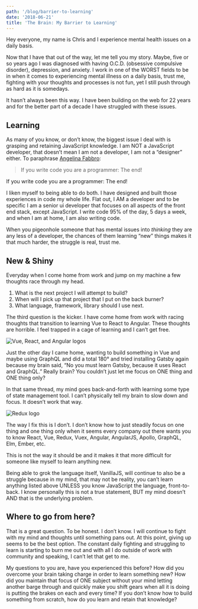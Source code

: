 ```yaml
---
path: '/blog/barrier-to-learning'
date: '2018-06-21'
title: 'The Brain: My Barrier to Learning'
---
```


Hey everyone, my name is Chris and I experience mental health issues on a daily basis.

Now that I have that out of the way, let me tell you my story. Maybe, five or so years ago I was diagnosed with having O.C.D. (obsessive compulsive disorder), depression, and anxiety. I work in one of the WORST fields to be in when it comes to experiencing mental illness on a daily basis, trust me, fighting with your thoughts and processes is not fun, yet I still push through as hard as it is somedays.

It hasn’t always been this way. I have been building on the web for 22 years and for the better part of a decade I have struggled with these issues.

## Learning

As many of you know, or don’t know, the biggest issue I deal with is grasping and retaining JavaScript knowledge. I am NOT a JavaScript developer, that doesn’t mean I am not a developer, I am not a “designer” either. To paraphrase [Angelina Fabbro](https://medium.com/u/a585b33a793?source=post_page-----f0489bad32----------------------):

> If you write code you are a programmer: The end!

If you write code you are a programmer: The end!

I liken myself to being able to do both. I have designed and built those experiences in code my whole life. Flat out, I AM a developer and to be specific I am a senior ui developer that focuses on all aspects of the front end stack, except JavaScript. I write code 95% of the day, 5 days a week, and when I am at home, I am also writing code.

When you pigeonhole someone that has mental issues into _thinking_ they are any less of a developer, the chances of them learning “new” things makes it that much harder, the struggle is real, trust me.

## New & Shiny

Everyday when I come home from work and jump on my machine a few thoughts race through my head.

1. What is the next project I will attempt to build?
2. When will I pick up that project that I put on the back burner?
3. What language, framework, library should I use next.

The third question is the kicker. I have come home from work with racing thoughts that transition to learning Vue to React to Angular. These thoughts are horrible. I feel trapped in a cage of learning and I can’t get free.

![Vue, React, and Angular logos](https://miro.medium.com/max/2546/1*tjF-WgOS1NAHwVYpL5LtIA.png)

Just the other day I came home, wanting to build something in Vue and maybe using GraphQL and did a total 180° and tried installing Gatsby again because my brain said, “No you must learn Gatsby, because it uses React and GraphQL.” Really brain? You couldn’t just let me focus on ONE thing and ONE thing only?

In that same thread, my mind goes back-and-forth with learning some type of state management tool. I can’t physically tell my brain to slow down and focus. It doesn’t work that way.

![Redux logo](https://miro.medium.com/max/7220/1*BpaqVMW2RjQAg9cFHcX1pw.png)

The way I fix this is I don’t. I don’t know how to just steadily focus on one thing and one thing only when it seems every company out there wants you to know React, Vue, Redux, Vuex, Angular, AngularJS, Apollo, GraphQL, Elm, Ember, etc.

This is not the way it should be and it makes it that more difficult for someone like myself to learn anything new.

Being able to grok the language itself, VanillaJS, will continue to also be a struggle because in my mind, that may not be reality, you can’t learn anything listed above UNLESS you know JavaScript the language, front-to-back. I know personally this is not a true statement, BUT my mind doesn’t AND that is the underlying problem.

## Where to go from here?

That is a great question. To be honest. I don’t know. I will continue to fight with my mind and thoughts until something pans out. At this point, giving up seems to be the best option. The constant daily fighting and struggling to learn is starting to burn me out and with all I do outside of work with community and speaking, I can’t let that get to me.

My questions to you are, have you experienced this before? How did you overcome your brain taking charge in order to learn something new? How did you maintain that focus of ONE subject without your mind letting another barge through and quickly make you shift gears when all it is doing is putting the brakes on each and every time? If you don’t know how to build something from scratch, how do you learn and retain that knowledge?
